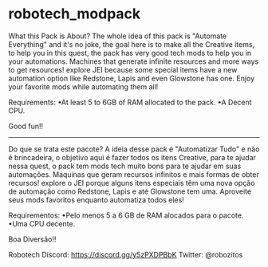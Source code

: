 # robotech_modpack
What this Pack is About?
The whole idea of this pack is "Automate Everything" and it's no joke, the goal here is to make all the Creative items, to help you in this quest, the pack has very good tech mods to help you in your automations. Machines that generate infinite resources and more ways to get resources! explore JEI because some special items have a new automation option like Redstone, Lapis and even Glowstone has one. Enjoy your favorite mods while automating them all!

 

Requirements:
•At least 5 to 6GB of RAM allocated to the pack.
•A Decent CPU.

 

Good fun!!
 

-------------------------------------------------------------------------------------------------

 

Do que se trata este pacote?
A ideia desse pack é "Automatizar Tudo" e não é brincadeira, o objetivo aqui é fazer todos os itens Creative, para te ajudar nessa quest, o pack tem mods tech muito bons para te ajudar em suas automações. Máquinas que geram recursos infinitos e mais formas de obter recursos! explore o JEI porque alguns itens especiais têm uma nova opção de automação como Redstone, Lapis e até Glowstone tem uma. Aproveite seus mods favoritos enquanto automatiza todos eles!

 

Requirementos:
•Pelo menos 5 a 6 GB de RAM alocados para o pacote.
•Uma CPU decente.
 
Boa Diversão!!

Robotech Discord: https://discord.gg/y5zPXDPBbK
Twitter: @robozitos
